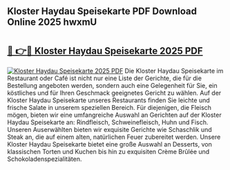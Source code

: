 ## Kloster Haydau Speisekarte PDF Download Online 2025 hwxmU

# <h2><a href="http://gc8k3at.nevu.top/?p=Kloster+Haydau+Speisekarte">🔗 👉🔴 Kloster Haydau Speisekarte 2025 PDF</a></h2>

[![Kloster Haydau Speisekarte 2025 PDF](https://i.imgur.com/dBaPXMq.png)](http://gc8k3at.nevu.top/?p=Kloster+Haydau+Speisekarte)
Die Kloster Haydau Speisekarte im Restaurant oder Café ist nicht nur eine Liste der Gerichte, die für die Bestellung angeboten werden, sondern auch eine Gelegenheit für Sie, ein köstliches und für Ihren Geschmack geeignetes Gericht zu wählen. Auf der Kloster Haydau Speisekarte unseres Restaurants finden Sie leichte und frische Salate in unserem speziellen Bereich. Für diejenigen, die Fleisch mögen, bieten wir eine umfangreiche Auswahl an Gerichten auf der Kloster Haydau Speisekarte an: Rindfleisch, Schweinefleisch, Huhn und Fisch. Unseren Auserwählten bieten wir exquisite Gerichte wie Schaschlik und Steak an, die auf einem alten, natürlichen Feuer zubereitet werden. Unsere Kloster Haydau Speisekarte bietet eine große Auswahl an Desserts, von klassischen Torten und Kuchen bis hin zu exquisiten Crème Brûlée und Schokoladenspezialitäten.
